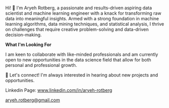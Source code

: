 Hi! 👋 I'm Aryeh Rotberg, a passionate and results-driven aspiring data scientist and machine learning engineer with a knack for transforming raw data into meaningful insights. Armed with a strong foundation in machine learning algorithms, data mining techniques, and statistical analysis, I thrive on challenges that require creative problem-solving and data-driven decision-making.

**What I'm Looking For**

I am keen to collaborate with like-minded professionals and am currently open to new opportunities in the data science field that allow for both personal and professional growth.

🔗 Let's connect! I'm always interested in hearing about new projects and opportunities.

Linkedin Page: www.linkedin.com/in/aryeh-rotberg

aryeh.rotberg@gmail.com

